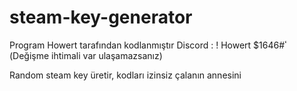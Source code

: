 # steam-key-generator
Program Howert tarafından kodlanmıştır 
Discord : ! Howert $ٴ#1646   (Değişme ihtimali var ulaşamazsanız)

Random steam key üretir, kodları izinsiz çalanın annesini

